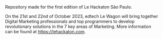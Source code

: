 Repository made for the first edition of Le Hackaton São Paulo.

On the 21st and 22nd of October 2023, edtech Le Wagon will bring together Digital Marketing professionals and top programmers to develop revolutionary solutions in the 7 key areas of Marketing. More information can be found at https://lehackaton.com.
